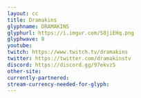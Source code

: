 ```yaml
---
layout: cc
title: Dramakins
glyphname: DRAMAKINS
glyphurl: https://i.imgur.com/S8jiEHq.png
glyphwave: 8
youtube: 
twitch: https://www.twitch.tv/dramakins
twitter: https://twitter.com/dramakinstv
discord: https://discord.gg/97ekvz5
other-site: 
currently-partnered: 
stream-currency-needed-for-glyph: 
---
```


